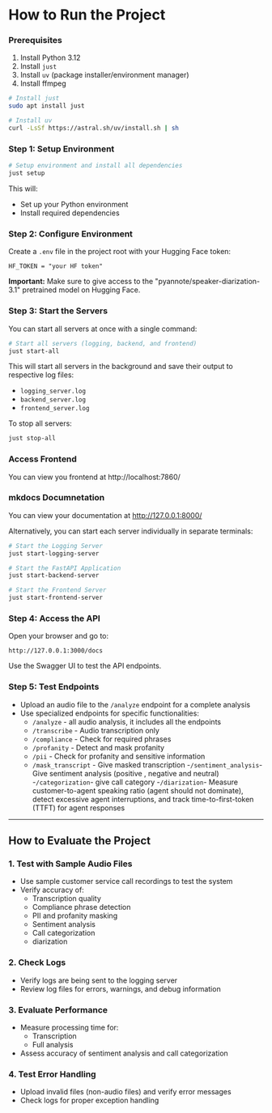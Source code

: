 # How to Run the Project

### Prerequisites
1. Install Python 3.12
2. Install `just`
3. Install `uv` (package installer/environment manager)
4. Install ffmpeg 

```bash
# Install just 
sudo apt install just
```

```bash
# Install uv 
curl -LsSf https://astral.sh/uv/install.sh | sh
```

### Step 1: Setup Environment

```bash
# Setup environment and install all dependencies
just setup
```

This will:
- Set up your Python environment
- Install required dependencies

### Step 2: Configure Environment

Create a `.env` file in the project root with your Hugging Face token:

```
HF_TOKEN = "your HF token"
```

**Important:** Make sure to give access to the "pyannote/speaker-diarization-3.1" pretrained model on Hugging Face.

### Step 3: Start the Servers

You can start all servers at once with a single command:

```bash
# Start all servers (logging, backend, and frontend)
just start-all
```

This will start all servers in the background and save their output to respective log files:
- `logging_server.log`
- `backend_server.log`
- `frontend_server.log`

To stop all servers:
```bash
just stop-all
```

### Access Frontend
You can view you frontend at http://localhost:7860/

### mkdocs Documnetation
You can view your documentation at http://127.0.0.1:8000/


Alternatively, you can start each server individually in separate terminals:

```bash
# Start the Logging Server
just start-logging-server

# Start the FastAPI Application
just start-backend-server

# Start the Frontend Server
just start-frontend-server
```

### Step 4: Access the API

Open your browser and go to:
```
http://127.0.0.1:3000/docs
```

Use the Swagger UI to test the API endpoints.

### Step 5: Test Endpoints
- Upload an audio file to the `/analyze` endpoint for a complete analysis
- Use specialized endpoints for specific functionalities:
  - `/analyze` - all audio analysis, it includes all the endpoints
  - `/transcribe` - Audio transcription only
  - `/compliance` - Check for required phrases
  - `/profanity` - Detect and mask profanity
  - `/pii` - Check for profanity and sensitive information
  - `/mask_transcript` - Give masked transcription
  -`/sentiment_analysis`- Give sentiment analysis (positive , negative and neutral)
  -`/categorization`- give call category
  -`/diarization`- Measure customer-to-agent speaking ratio (agent should not dominate), detect excessive agent interruptions, and track time-to-first-token (TTFT) for agent responses

---

## How to Evaluate the Project

### 1. Test with Sample Audio Files
- Use sample customer service call recordings to test the system
- Verify accuracy of:
  - Transcription quality
  - Compliance phrase detection
  - PII and profanity masking
  - Sentiment analysis
  - Call categorization
  - diarization

### 2. Check Logs
- Verify logs are being sent to the logging server
- Review log files for errors, warnings, and debug information

### 3. Evaluate Performance
- Measure processing time for:
  - Transcription
  - Full analysis
- Assess accuracy of sentiment analysis and call categorization

### 4. Test Error Handling
- Upload invalid files (non-audio files) and verify error messages
- Check logs for proper exception handling
